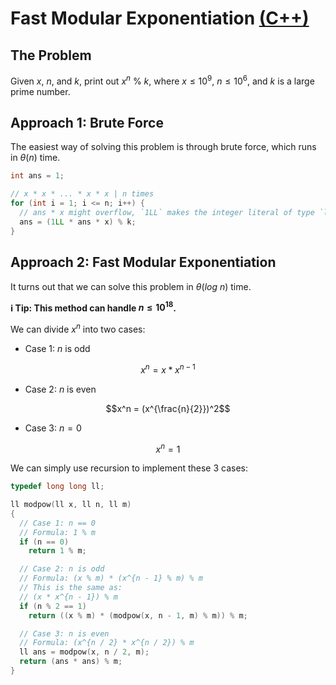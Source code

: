 # Fast Modular Exponentiation [(C++)](./fast-mod.cpp)

## The Problem

Given $x$, $n$, and $k$, print out $x^n \ \% \ k$, where $x \leq 10^9$, $n \leq 10^6$, and $k$ is a large prime number.

## Approach 1: Brute Force

The easiest way of solving this problem is through brute force, which runs in $\theta(n)$ time.

```cpp
int ans = 1;

// x * x * ... * x * x | n times
for (int i = 1; i <= n; i++) {
  // ans * x might overflow, `1LL` makes the integer literal of type `long long`.
  ans = (1LL * ans * x) % k;
}
```

## Approach 2: Fast Modular Exponentiation

It turns out that we can solve this problem in $\theta(log \ n)$ time.

**ℹ️ Tip: This method can handle $n \leq 10^{18}$.**

We can divide $x^n$ into two cases:

- Case 1: $n$ is odd

$$x^n = x * x^{n - 1}$$

- Case 2: $n$ is even

$$x^n = (x^{\frac{n}{2}})^2$$

- Case 3: $n = 0$

$$x^n = 1$$

We can simply use recursion to implement these $3$ cases:

```cpp
typedef long long ll;

ll modpow(ll x, ll n, ll m)
{
  // Case 1: n == 0
  // Formula: 1 % m
  if (n == 0)
    return 1 % m;

  // Case 2: n is odd
  // Formula: (x % m) * (x^{n - 1} % m) % m
  // This is the same as:
  // (x * x^{n - 1}) % m
  if (n % 2 == 1)
    return ((x % m) * (modpow(x, n - 1, m) % m)) % m;

  // Case 3: n is even
  // Formula: (x^{n / 2} * x^{n / 2}) % m
  ll ans = modpow(x, n / 2, m);
  return (ans * ans) % m;
}
```
